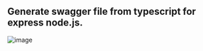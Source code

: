 ## Generate swagger file from typescript for express node.js.
![image](https://user-images.githubusercontent.com/10614750/230362209-c70a62e4-02aa-4d02-a405-2c665d71b3ff.png)


